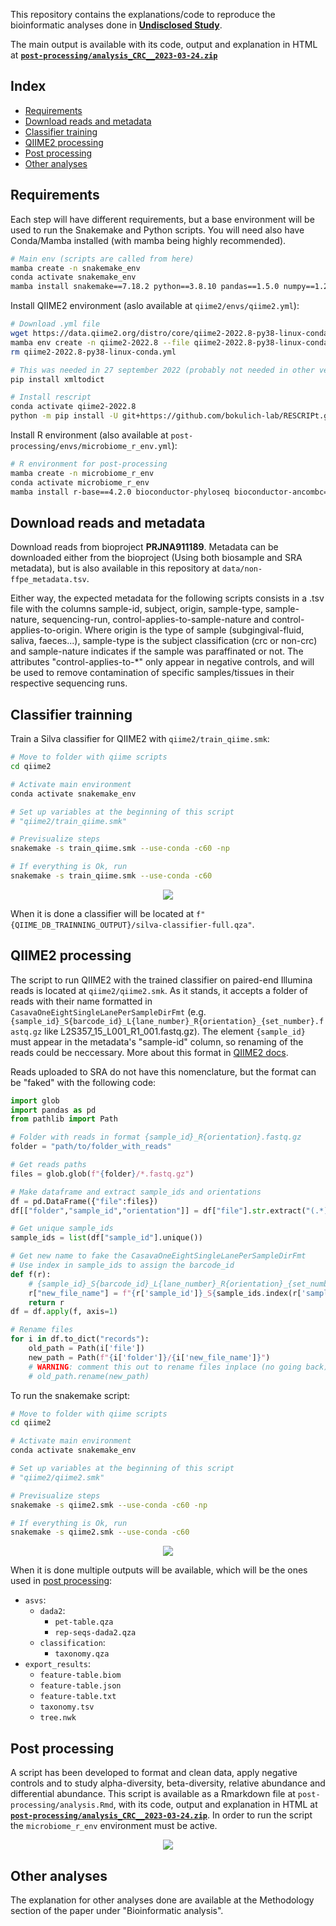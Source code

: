 This repository contains the explanations/code to reproduce the bioinformatic analyses done in [**Undisclosed Study**]().

The main output is available with its code, output and explanation in HTML at [**`post-processing/analysis_CRC__2023-03-24.zip`**](post-processing/analysis_CRC__2023-03-24.zip)

## Index
- [Requirements](#requirements)
- [Download reads and metadata](#download-reads-and-metadata)
- [Classifier training](#classifier-trainning)
- [QIIME2 processing](#qiime2-processing)
- [Post processing](#post-processing)
- [Other analyses](#other-analyses)

## Requirements
Each step will have different requirements, but a base environment will be used to run the Snakemake and Python scripts. You will need also have Conda/Mamba installed (with mamba being highly recommended).

```sh
# Main env (scripts are called from here)
mamba create -n snakemake_env
conda activate snakemake_env
mamba install snakemake==7.18.2 python==3.8.10 pandas==1.5.0 numpy==1.23.1 colorama matplotlib seaborn
```

Install QIIME2 environment (aslo available at `qiime2/envs/qiime2.yml`):
```sh
# Download .yml file
wget https://data.qiime2.org/distro/core/qiime2-2022.8-py38-linux-conda.yml
mamba env create -n qiime2-2022.8 --file qiime2-2022.8-py38-linux-conda.yml
rm qiime2-2022.8-py38-linux-conda.yml

# This was needed in 27 september 2022 (probably not needed in other versions)
pip install xmltodict

# Install rescript
conda activate qiime2-2022.8
python -m pip install -U git+https://github.com/bokulich-lab/RESCRIPt.git
```

Install R environment (also available at `post-processing/envs/microbiome_r_env.yml`):
```sh
# R environment for post-processing
mamba create -n microbiome_r_env
conda activate microbiome_r_env
mamba install r-base==4.2.0 bioconductor-phyloseq bioconductor-ancombc==2.0.1 bioconductor-ggtree r-plotly r-ggplot2 r-dt r-devtools r-data.table r-venndiagram r-egg r-randomcolor ggvenn
```

## Download reads and metadata

Download reads from bioproject **PRJNA911189**. Metadata can be downloaded either from the bioproject (Using both biosample and SRA metadata), but is also available in this repository at `data/non-ffpe_metadata.tsv`.

Either way, the expected metadata for the following scripts consists in a .tsv file with the columns sample-id, subject, origin, sample-type, sample-nature, sequencing-run, control-applies-to-sample-nature and control-applies-to-origin. Where origin is the type of sample (subgingival-fluid, saliva, faeces...), sample-type is the subject classification (crc or non-crc) and sample-nature indicates if the sample was paraffinated or not. The attributes "control-applies-to-*" only appear in negative controls, and will be used to remove contamination of specific samples/tissues in their respective sequencing runs.

## Classifier trainning

Train a Silva classifier for QIIME2 with `qiime2/train_qiime.smk`:

```sh
# Move to folder with qiime scripts
cd qiime2

# Activate main environment
conda activate snakemake_env

# Set up variables at the beginning of this script
# "qiime2/train_qiime.smk"

# Previsualize steps
snakemake -s train_qiime.smk --use-conda -c60 -np

# If everything is Ok, run
snakemake -s train_qiime.smk --use-conda -c60
```

<p align="center">
  <img src="qiime2/train_qiime_dag.png">
</p>


When it is done a classifier will be located at `f"{QIIME_DB_TRAINNING_OUTPUT}/silva-classifier-full.qza"`.


## QIIME2 processing

The script to run QIIME2 with the trained classifier on paired-end Illumina reads is located at `qiime2/qiime2.smk`. As it stands, it accepts a folder of reads with their name formatted in `CasavaOneEightSingleLanePerSampleDirFmt` (e.g. `{sample_id}_S{barcode_id}_L{lane_number}_R{orientation}_{set_number}.fastq.gz` like L2S357_15_L001_R1_001.fastq.gz). The element `{sample_id}` must appear in the metadata's "sample-id" column, so renaming of the reads could be neccessary. More about this format in [QIIME2 docs](https://docs.qiime2.org/2022.8/tutorials/importing/?highlight=casavaoneeightsinglelanepersampledirfmt#casava-1-8-paired-end-demultiplexed-fastq).

Reads uploaded to SRA do not have this nomenclature, but the format can be "faked" with the following code:
```py
import glob
import pandas as pd
from pathlib import Path

# Folder with reads in format {sample_id}_R{orientation}.fastq.gz
folder = "path/to/folder_with_reads"

# Get reads paths
files = glob.glob(f"{folder}/*.fastq.gz")

# Make dataframe and extract sample_ids and orientations
df = pd.DataFrame({"file":files})
df[["folder","sample_id","orientation"]] = df["file"].str.extract("(.*)/(.*)_R(\d).fastq.gz", expand=True)

# Get unique sample_ids
sample_ids = list(df["sample_id"].unique())

# Get new name to fake the CasavaOneEightSingleLanePerSampleDirFmt
# Use index in sample_ids to assign the barcode_id
def f(r):
    # {sample_id}_S{barcode_id}_L{lane_number}_R{orientation}_{set_number}.fastq.gz
    r["new_file_name"] = f"{r['sample_id']}_S{sample_ids.index(r['sample_id'])+1}_L001_R{r['orientation']}_001.fastq.gz"
    return r
df = df.apply(f, axis=1)

# Rename files
for i in df.to_dict("records"):
    old_path = Path(i['file'])
    new_path = Path(f"{i['folder']}/{i['new_file_name']}")
    # WARNING: comment this out to rename files inplace (no going back)
    # old_path.rename(new_path) 

```
To run the snakemake script:

```sh
# Move to folder with qiime scripts
cd qiime2

# Activate main environment
conda activate snakemake_env

# Set up variables at the beginning of this script
# "qiime2/qiime2.smk"

# Previsualize steps
snakemake -s qiime2.smk --use-conda -c60 -np

# If everything is Ok, run
snakemake -s qiime2.smk --use-conda -c60
```

<p align="center">
  <img src="qiime2/qiime2_dag.png">
</p>



When it is done multiple outputs will be available, which will be the ones used in [post processing](#post-processing):
- `asvs`: 
    - `dada2`:
        - `pet-table.qza`
        - `rep-seqs-dada2.qza`
    - `classification`:
        - `taxonomy.qza`
- `export_results`:
    - `feature-table.biom`
    - `feature-table.json`
    - `feature-table.txt`
    - `taxonomy.tsv`
    - `tree.nwk`

## Post processing

A script has been developed to format and clean data, apply negative controls and to study alpha-diversity, beta-diversity, relative abundance and differential abundance. This script is available as a Rmarkdown file at `post-processing/analysis.Rmd`, with its code, output and explanation in HTML at [**`post-processing/analysis_CRC__2023-03-24.zip`**](post-processing/analysis_CRC__2023-03-24.zip). In order to run the script the `microbiome_r_env` environment must be active.

<p align="center">
  <img src="post-processing/examples.png">
</p>

## Other analyses

The explanation for other analyses done are available at the Methodology section of the paper under "Bioinformatic analysis". 

